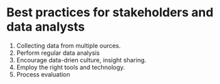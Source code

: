 # Best practices for stakeholders and data analysts

1. Collecting data from multiple ources.
2. Perform regular data analysis
3. Encourage data-drien culture, insight sharing.
4. Employ the right tools and technology.
5. Process evaluation